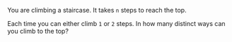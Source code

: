 You are climbing a staircase. It takes `n` steps to reach the top.

Each time you can either climb `1` or `2` steps. In how many distinct ways can you climb to the
top?